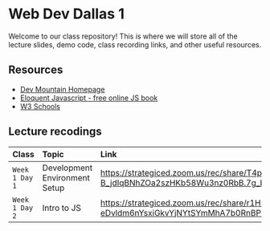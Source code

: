 # Web Dev Dallas 1

Welcome to our class repository! This is where we will store all of the lecture slides, demo code, class recording links, and other useful resources.


## Resources

 - [Dev Mountain Homepage](https://ed.devmountain.com/)
 - [Eloquent Javascript - free online JS book](https://eloquentjavascript.net/)
 - [W3 Schools](https://www.w3schools.com/js/default.asp)


## Lecture recodings


| Class | Topic     | Link                |
| :-------- | :------- | :------------------------- |
| `Week 1 Day 1` | Development Environment Setup | https://strategiced.zoom.us/rec/share/T4pcNfukOOHKC0kje93rQuvOKynzetWTbz-B_jdIqBNhZOa2szHKb58Wu3nz0RbB.7g_b2R5Ub_Yu4mfF |
| `Week 1 Day 2` | Intro to JS | https://strategiced.zoom.us/rec/share/r1Hse6CSvgXg0HXlNLTYRLRqsiKoE-eDvldm6nYsxiGkvYjNYtSYmMhA7b0RnBPr.0rIYFj_MjImyq-AI |
